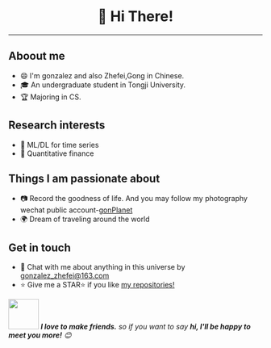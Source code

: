 <h1 align="center">👋 Hi There! 
</h1>

---

<!--<img align="right" alt="GIF" src="https://raw.githubusercontent.com/haoruilee/haoruilee/master/pic/pusheencode.gif" />-->

## Aboout me  
- 😄 I'm gonzalez and also Zhefei,Gong in Chinese.
- 🎓 An undergraduate student in Tongji University. 
- 🏆 Majoring in CS.
## Research interests
- 🤖️ ML/DL for time series 
- 🌱 Quantitative finance
## Things I am passionate about
- :camera: Record the goodness of life. And you may follow my photography wechat public account-[gonPlanet]()
- :earth_africa: Dream of traveling around the world

## Get in touch 
- 💬 Chat with me about anything in this universe by gonzalez_zhefei@163.com
- :star: Give me a STAR:star: if you like [my repositories!](https://github.com/ZhefeiGong?tab=repositories) 



<!--<img src="https://raw.githubusercontent.com/sagar-viradiya/sagar-viradiya/master/resources/banner.png" alt="Nice to meet you.">-->


<img src="https://media.giphy.com/media/LnQjpWaON8nhr21vNW/giphy.gif" width="60"> <em><b>I love to make friends.</b> so if you want to say <b>hi, I'll be happy to meet you more!</b> 😊</em>
